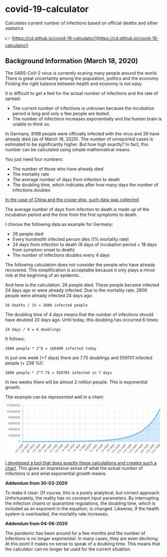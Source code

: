 # covid-19-calculator
Calculates current number of infections based on official deaths and other statistics

👉 [https://cd.github.io/covid-19-calculator/](https://cd.github.io/covid-19-calculator/)

## Background Information (March 18, 2020)

The SARS-CoV-2 virus is currently scaring many people around the world. There is great uncertainty among the population, politics and the economy. Finding the right balance between health and economy is not easy.

It is difficult to get a feel for the actual number of infections and the rate of spread:

- The current number of infections is unknown because the incubation period is long and only a few people are tested.
- The number of infections increases exponentially and the human brain is unable to think so.

In Germany, 8198 people were officially infected with the virus and 26 have already died (as of March 18, 2020). The number of unreported cases is estimated to be significantly higher. But how high exactly? In fact, this number can be calculated using simple mathematical means.

You just need four numbers:
- The number of those who have already died
- The mortality rate
- The average number of days from infection to death
- The doubling time, which indicates after how many days the number of infections doubles

[In the case of China and the cruise ship, such data was collected](https://github.com/midas-network/COVID-19/blob/master/parameter_estimates/2019_novel_coronavirus/README.md).

The average number of days from infection to death is made up of the incubation period and the time from the first symptoms to death.

I choose the following data as example for Germany:
- 26 people died
- Every hundredth infected person dies (1% mortality rate)
- 24 days from infection to death (6 days of incubation period + 18 days from symptom onset to death)
- The number of infections doubles every 4 days

The following calculation does not consider the people who have already recovered. This simplification is acceptable because it only plays a minor role at the beginning of an epidemic.

And here is the calculation:
26 people died. These people became infected 24 days ago or were already infected. Due to the mortality rate, 2600 people were already infected 24 days ago:

```
26 deaths / 1% = 2600 infected people
```

The doubling time of 4 days means that the number of infections should have doubled 20 days ago. Until today, this doubling has occurred 6 times:

```
24 days / 4 = 6 doublings
```

It follows:

```
2600 people * 2^6 = 166400 infected today
```

In just one week (+7 days) there are 7.75 doublings and 559701 infected people (+ 236 %!):

```
2600 people * 2^7.75 = 559701 infected in 7 days
```

In two weeks there will be almost 2 million people. This is exponential growth.

The example can be represented well in a chart:

![Example: Exponential growth of the COVID-19 in Germany.](chart-example.png)

[I developed a tool that does exactly these calculations and creates such a chart](https://cd.github.io/covid-19-calculator/). This gives an impressive sense of what the actual number of infections is and what exponential growth means.

**Addendum from 30-03-2020**

To make it clear: Of course, this is a purely analytical, but correct approach. Unfortunately, the reality has no constant input parameters. By interrupting the infection chains or quarantine regulations, the doubling time, which is included as an exponent in the equation, is changed. Likewise, if the health system is overloaded, the mortality rate increases.

**Addendum from 04-06-2020**

The pandemic has been around for a few months and the number of infections is no longer exponential. In many cases, they are even declining. At this point it makes no sense to speak of a doubling time. This means that the calculator can no longer be used for the current situation.